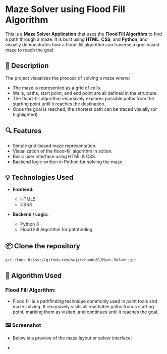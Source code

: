 # Maze Solver using Flood Fill Algorithm

This is a **Maze Solver Application** that uses the **Flood Fill Algorithm** to find a path through a maze. It is built using **HTML**, **CSS**, and **Python**, and visually demonstrates how a flood-fill algorithm can traverse a grid-based maze to reach the goal.

## 🧠 Description

The project visualizes the process of solving a maze where:

- The maze is represented as a grid of cells.
- Walls, paths, start point, and end point are all defined in the structure.
- The flood-fill algorithm recursively explores possible paths from the starting point until it reaches the destination.
- Once the goal is reached, the shortest path can be traced visually (or highlighted).

## 🔍 Features

- Simple grid-based maze representation.
- Visualization of the flood-fill algorithm in action.
- Basic user interface using HTML & CSS.
- Backend logic written in Python for solving the maze.

## 💡 Technologies Used

- **Frontend:**  
  - HTML5  
  - CSS3  

- **Backend / Logic:**  
  - Python 3  
  - Flood Fill Algorithm for pathfinding

## 📦 **Clone the repository**
   ```bash
   git clone https://github.com/sujitchavda01/Maze-Solver.git
```

## 🧭 Algorithm Used
### Flood Fill Algorithm:

- Flood fill is a pathfinding technique commonly used in paint tools and maze solving. It recursively visits all reachable paths from a starting point, marking them as visited, and continues until it reaches the goal.

### 🖼️ Screenshot

- Below is a preview of the maze layout or solver interface:

- 
